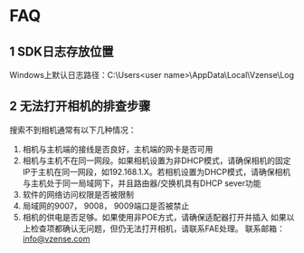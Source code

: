 # FAQ

## 1 SDK日志存放位置

Windows上默认日志路径：C:\Users\<user name>\AppData\Local\Vzense\Log

## 2 无法打开相机的排查步骤

搜索不到相机通常有以下几种情况：

1.	相机与主机端的接线是否良好，主机端的网卡是否可用
2.	相机与主机不在同一网段。如果相机设置为非DHCP模式，请确保相机的固定IP于主机在同一网段，如192.168.1.X。若相机设置为DHCP模式，请确保相机与主机处于同一局域网下，并且路由器/交换机具有DHCP sever功能
3.	软件的网络访问权限是否被限制
4.	局域网的9007， 9008， 9009端口是否被禁止
5.	相机的供电是否足够。如果使用非POE方式，请确保适配器打开并插入
   如果以上检查项都确认无问题，但仍无法打开相机，请联系FAE处理。
   联系邮箱：info@vzense.com